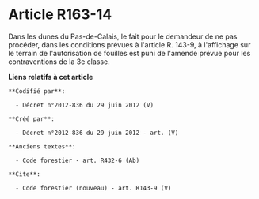 # Article R163-14

Dans les dunes du Pas-de-Calais, le fait pour le demandeur de ne pas procéder, dans les conditions prévues à l'article R.
143-9, à l'affichage sur le terrain de l'autorisation de fouilles est puni de l'amende prévue pour les contraventions de la
3e classe.

**Liens relatifs à cet article**

	**Codifié par**:

	  - Décret n°2012-836 du 29 juin 2012 (V)

	**Créé par**:

	  - Décret n°2012-836 du 29 juin 2012 - art. (V)

	**Anciens textes**:

	  - Code forestier - art. R432-6 (Ab)

	**Cite**:

	  - Code forestier (nouveau) - art. R143-9 (V)
